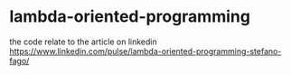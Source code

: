 # lambda-oriented-programming
the code relate to the article on linkedin https://www.linkedin.com/pulse/lambda-oriented-programming-stefano-fago/
